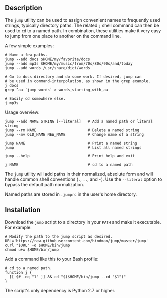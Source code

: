 ## Description ##

The `jump` utility can be used to assign convenient names to frequently used
strings, typically directory paths. The related `j` shell command can then be
used to `cd` to a named path. In combination, these utilities make it very easy
to jump from one place to another on the command line.

A few simple examples:

    # Name a few paths.
    jump --add docs $HOME/my/favorite/docs
    jump --add mp3s $HOME/my/music/from/70s/80s/90s/and/today
    jump --add words /usr/share/dict/words

    # Go to docs directory and do some work. If desired, jump can
    # be used in command-interpolation, as shown in the grep example.
    j docs
    grep ^aa `jump words` > words_starting_with_aa

    # Easily cd somewhere else.
    j mp3s
    
Usage overview:

    jump --add NAME STRING [--literal]   # Add a named path or literal string
    jump --rm NAME                       # Delete a named string
    jump --mv OLD_NAME NEW_NAME          # Change name of a string

    jump NAME                            # Print a named string
    jump                                 # List all named strings

    jump --help                          # Print help and exit

    j NAME                               # cd to a named path

The `jump` utility will add paths in their normalized, absolute form and will
handle common shell conventions (`.`, `..`, and `~`). Use the `--literal`
option to bypass the default path normalization.

Named paths are stored in `.jumprc` in the user's home directory.


## Installation ##

Download the `jump` script to a directory in your `PATH` and make it
executable. For example:

    # Modify the path to the jump script as desired.
    URL='https://raw.githubusercontent.com/hindman/jump/master/jump'
    curl "$URL" -o $HOME/bin/jump
    chmod u+x $HOME/bin/jump

Add a command like this to your Bash profile:

    # cd to a named path.
    function j {
      [[ $# -eq "1" ]] && cd "$($HOME/bin/jump --cd "$1")"
    }

The script's only dependency is Python 2.7 or higher.

